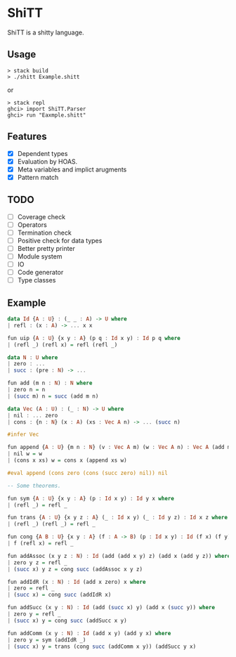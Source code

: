 # ShiTT

ShiTT is a shitty language.

## Usage

```
> stack build 
> ./shitt Example.shitt
```

or

```
> stack repl 
ghci> import ShiTT.Parser 
ghci> run "Eaxmple.shitt"
```

## Features

- [x] Dependent types
- [x] Evaluation by HOAS.
- [x] Meta variables and implict arugments
- [x] Pattern match

## TODO

- [ ] Coverage check
- [ ] Operators
- [ ] Termination check
- [ ] Positive check for data types
- [ ] Better pretty printer
- [ ] Module system
- [ ] IO
- [ ] Code generator
- [ ] Type classes

## Example

```haskell
data Id {A : U} : (_ _ : A) -> U where 
| refl : (x : A) -> ... x x

fun uip {A : U} {x y : A} (p q : Id x y) : Id p q where 
| (refl _) (refl x) = refl (refl _)

data N : U where  
| zero : ...  
| succ : (pre : N) -> ...  

fun add (m n : N) : N where  
| zero n = n
| (succ m) n = succ (add m n)

data Vec (A : U) : (_ : N) -> U where 
| nil : ... zero 
| cons : {n : N} (x : A) (xs : Vec A n) -> ... (succ n)

#infer Vec

fun append {A : U} {m n : N} (v : Vec A m) (w : Vec A n) : Vec A (add m n) 
| nil w = w 
| (cons x xs) w = cons x (append xs w)

#eval append (cons zero (cons (succ zero) nil)) nil

-- Some theorems.

fun sym {A : U} {x y : A} (p : Id x y) : Id y x where 
| (refl _) = refl _

fun trans {A : U} {x y z : A} (_ : Id x y) (_ : Id y z) : Id x z where 
| (refl _) (refl _) = refl _ 

fun cong {A B : U} {x y : A} (f : A -> B) (p : Id x y) : Id (f x) (f y) where 
| f (refl x) = refl _

fun addAssoc (x y z : N) : Id (add (add x y) z) (add x (add y z)) where 
| zero y z = refl _
| (succ x) y z = cong succ (addAssoc x y z) 

fun addIdR (x : N) : Id (add x zero) x where 
| zero = refl _ 
| (succ x) = cong succ (addIdR x)

fun addSucc (x y : N) : Id (add (succ x) y) (add x (succ y)) where 
| zero y = refl _ 
| (succ x) y = cong succ (addSucc x y)

fun addComm (x y : N) : Id (add x y) (add y x) where 
| zero y = sym (addIdR _)
| (succ x) y = trans (cong succ (addComm x y)) (addSucc y x)
```
